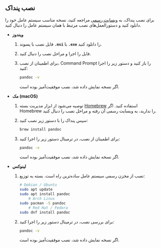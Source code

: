 ## نصب پنداک

برای نصب پنداک، به [وبسایت رسمی](https://pandoc.org/installing.html) مراجعه کنید، نسخه مناسب سیستم عامل خود را دانلود کنید و دستورالعمل‌های نصب مرتبط با همان سیستم عامل را دنبال کنید.

- **ویندوز**

  1. فایل نصب با پسوند **`.msi`** یا **`.exe`** را دانلود کنید.
  2. فایل را اجرا و مراحل نصب را دنبال کنید.
  3. برای اطمینان از نصب، Command Prompt را باز کنید و دستور زیر را اجرا کنید:

     ```sh
     pandoc -v
     ```

     اگر نسخه نمایش داده شد، نصب موفقیت‌آمیز بوده است.

- **مک (macOS)**

  1. توصیه می‌شود از ابزار مدیریت بسته [Homebrew](https://brew.sh/) استفاده کنید.
     اگر Homebrew را ندارید، به وبسایت رسمی آن رفته و مراحل نصب را دنبال کنید.
  2. سپس پنداک را با دستور زیر نصب کنید:

     ```sh
     brew install pandoc
     ```

  3. برای اطمینان از نصب، در ترمینال دستور زیر را اجرا کنید:

     ```sh
     pandoc -v
     ```

     اگر نسخه نمایش داده شد، نصب موفقیت‌آمیز بوده است.

- **لینوکس**

  1. نصب از مخزن رسمی سیستم عامل ساده‌ترین راه است. بسته به توزیع:

     ```sh
     # Debian / Ubuntu
     sudo apt update
     sudo apt install pandoc
         # Arch Linux
     sudo pacman -S pandoc
         # Red Hat / Fedora
     sudo dnf install pandoc
     ```

  2. برای بررسی نصب، در ترمینال دستور زیر را اجرا کنید:

     ```sh
     pandoc -v
     ```

     اگر نسخه نمایش داده شد، نصب موفقیت‌آمیز بوده است.
